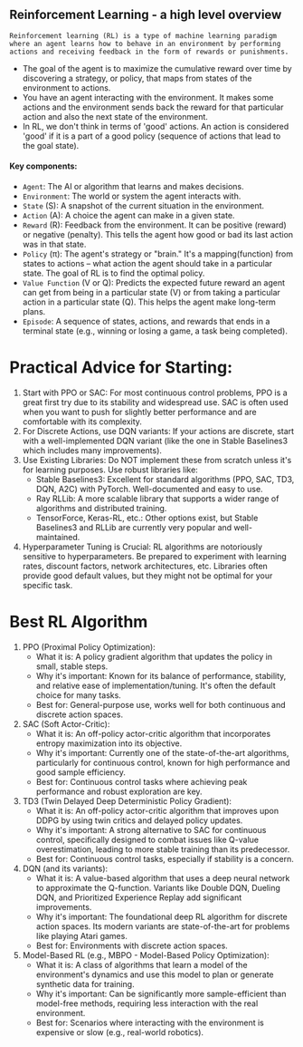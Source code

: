 ## Reinforcement Learning - a high level overview
`Reinforcement learning (RL) is a type of machine learning paradigm where an agent learns how to behave in an environment by performing actions and receiving feedback in the form of rewards or punishments.` 
- The goal of the agent is to maximize the cumulative reward over time by discovering a strategy, or policy, that maps from states of the environment to actions.
- You have an agent interacting with the environment. It makes some actions and the environment sends back the reward for that particular action and also the next state of the environment.
- In RL, we don't think in terms of 'good' actions. An action is considered 'good' if it is a part of a good policy (sequence of actions that lead to the goal state).

#### Key components:
- `Agent`: The AI or algorithm that learns and makes decisions.
- `Environment`: The world or system the agent interacts with.
- `State` (S): A snapshot of the current situation in the environment.
- `Action` (A): A choice the agent can make in a given state.
- `Reward` (R): Feedback from the environment. It can be positive (reward) or negative (penalty). This tells the agent how good or bad its last action was in that state.
- `Policy` (π): The agent's strategy or "brain." It's a mapping(function) from states to actions – what action the agent should take in a particular state. The goal of RL is to find the optimal policy.
- `Value Function` (V or Q): Predicts the expected future reward an agent can get from being in a particular state (V) or from taking a particular action in a particular state (Q). This helps the agent make long-term plans.
- `Episode`: A sequence of states, actions, and rewards that ends in a terminal state (e.g., winning or losing a game, a task being completed).


# Practical Advice for Starting:
1. Start with PPO or SAC: For most continuous control problems, PPO is a great first try due to its stability and widespread use. SAC is often used when you want to push for slightly better performance and are comfortable with its complexity.
2. For Discrete Actions, use DQN variants: If your actions are discrete, start with a well-implemented DQN variant (like the one in Stable Baselines3 which includes many improvements).
3. Use Existing Libraries: Do NOT implement these from scratch unless it's for learning purposes. Use robust libraries like:
   - Stable Baselines3: Excellent for standard algorithms (PPO, SAC, TD3, DQN, A2C) with PyTorch. Well-documented and easy to use.
   - Ray RLLib: A more scalable library that supports a wider range of algorithms and distributed training.
   - TensorForce, Keras-RL, etc.: Other options exist, but Stable Baselines3 and RLLib are currently very popular and well-maintained.
4. Hyperparameter Tuning is Crucial: RL algorithms are notoriously sensitive to hyperparameters. Be prepared to experiment with learning rates, discount factors, network architectures, etc. Libraries often provide good default values, but they might not be optimal for your specific task.

# Best RL Algorithm
1. PPO (Proximal Policy Optimization):
    - What it is: A policy gradient algorithm that updates the policy in small, stable steps.
    - Why it's important: Known for its balance of performance, stability, and relative ease of implementation/tuning. It's often the default choice for many tasks.
    - Best for: General-purpose use, works well for both continuous and discrete action spaces.
2. SAC (Soft Actor-Critic):
    - What it is: An off-policy actor-critic algorithm that incorporates entropy maximization into its objective.
    - Why it's important: Currently one of the state-of-the-art algorithms, particularly for continuous control, known for high performance and good sample efficiency.
    - Best for: Continuous control tasks where achieving peak performance and robust exploration are key.
3. TD3 (Twin Delayed Deep Deterministic Policy Gradient):
    - What it is: An off-policy actor-critic algorithm that improves upon DDPG by using twin critics and delayed policy updates.
    - Why it's important: A strong alternative to SAC for continuous control, specifically designed to combat issues like Q-value overestimation, leading to more stable training than its predecessor.
    - Best for: Continuous control tasks, especially if stability is a concern.
4. DQN (and its variants):
    - What it is: A value-based algorithm that uses a deep neural network to approximate the Q-function. Variants like Double DQN, Dueling DQN, and Prioritized Experience Replay add significant improvements.
    - Why it's important: The foundational deep RL algorithm for discrete action spaces. Its modern variants are state-of-the-art for problems like playing Atari games.
    - Best for: Environments with discrete action spaces.
5. Model-Based RL (e.g., MBPO - Model-Based Policy Optimization):
    - What it is: A class of algorithms that learn a model of the environment's dynamics and use this model to plan or generate synthetic data for training.
    - Why it's important: Can be significantly more sample-efficient than model-free methods, requiring less interaction with the real environment.
    - Best for: Scenarios where interacting with the environment is expensive or slow (e.g., real-world robotics).